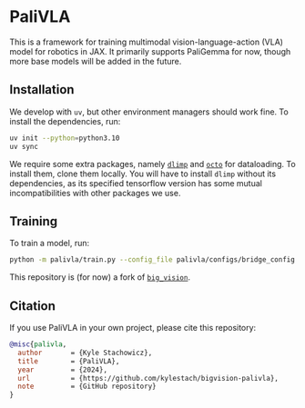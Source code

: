 # PaliVLA
This is a framework for training multimodal vision-language-action (VLA) model for robotics in JAX. It primarily supports PaliGemma for now, though more base models will be added in the future.

## Installation
We develop with `uv`, but other environment managers should work fine. To install the dependencies, run:
```bash
uv init --python=python3.10
uv sync
```

We require some extra packages, namely [`dlimp`](https://github.com/kvablack/dlimp) and [`octo`](https://github.com/octo-models/octo) for dataloading. To install them, clone them locally. You will have to install `dlimp` without its dependencies, as its specified tensorflow version has some mutual incompatibilities with other packages we use.

## Training
To train a model, run:
```bash
python -m palivla/train.py --config_file palivla/configs/bridge_config.py
```

This repository is (for now) a fork of [`big_vision`](https://github.com/google-research/big_vision).

## Citation
If you use PaliVLA in your own project, please cite this repository:
```bibtex
@misc{palivla,
  author       = {Kyle Stachowicz},
  title        = {PaliVLA},
  year         = {2024},
  url          = {https://github.com/kylestach/bigvision-palivla},
  note         = {GitHub repository}
}
```
